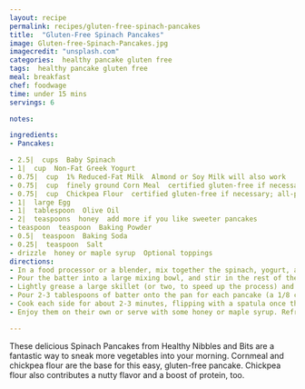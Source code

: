 ```yaml
---
layout: recipe
permalink: recipes/gluten-free-spinach-pancakes
title:  "Gluten-Free Spinach Pancakes"
image: Gluten-free-Spinach-Pancakes.jpg
imagecredit: "unsplash.com"
categories:  healthy pancake gluten free
tags:  healthy pancake gluten free
meal: breakfast
chef: foodwage
time: under 15 mins
servings: 6

notes:

ingredients:
- Pancakes:

- 2.5|  cups  Baby Spinach
- 1|  cup  Non-Fat Greek Yogurt
- 0.75|  cup  1% Reduced-Fat Milk  Almond or Soy Milk will also work
- 0.75|  cup  finely ground Corn Meal  certified gluten-free if necessary
- 0.75|  cup  Chickpea Flour  certified gluten-free if necessary; all-purpose or whole wheat flour will also work if not gluten intolerant
- 1|  large Egg
- 1|  tablespoon  Olive Oil
- 2|  teaspoons  honey  add more if you like sweeter pancakes
- teaspoon  teaspoon  Baking Powder
- 0.5|  teaspoon  Baking Soda
- 0.25|  teaspoon  Salt
- drizzle  honey or maple syrup  Optional toppings
directions:
- In a food processor or a blender, mix together the spinach, yogurt, and almond milk until smooth.
- Pour the batter into a large mixing bowl, and stir in the rest of the ingredients.
- Lightly grease a large skillet (or two, to speed up the process) and place over medium-low heat.
- Pour 2-3 tablespoons of batter onto the pan for each pancake (a 1/8 cup measuring spoon works well).
- Cook each side for about 2-3 minutes, flipping with a spatula once the edges of the pancakes are no longer runny, and you can slide a spatula easily underneath.
- Enjoy them on their own or serve with some honey or maple syrup. Refrigerate any leftovers in an airtight container for up to 3 days.

---
```


These delicious Spinach Pancakes from Healthy Nibbles and Bits are a fantastic way to sneak more vegetables into your morning. Cornmeal and chickpea flour are the base for this easy, gluten-free pancake. Chickpea flour also contributes a nutty flavor and a boost of protein, too.